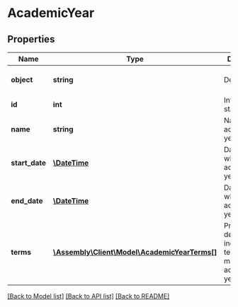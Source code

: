 # AcademicYear

## Properties
Name | Type | Description | Notes
------------ | ------------- | ------------- | -------------
**object** | **string** | Descriminator | [optional] [default to 'academic_year']
**id** | **int** | Internal stable ID | [optional] 
**name** | **string** | Name of academic year | [optional] 
**start_date** | [**\DateTime**](\DateTime.md) | Date on which academic year starts | [optional] 
**end_date** | [**\DateTime**](\DateTime.md) | Date on which academic year ends | [optional] 
**terms** | [**\Assembly\Client\Model\AcademicYearTerms[]**](AcademicYearTerms.md) | Provides details of the individual terms that make up the academic year | [optional] 

[[Back to Model list]](../README.md#documentation-for-models) [[Back to API list]](../README.md#documentation-for-api-endpoints) [[Back to README]](../README.md)



